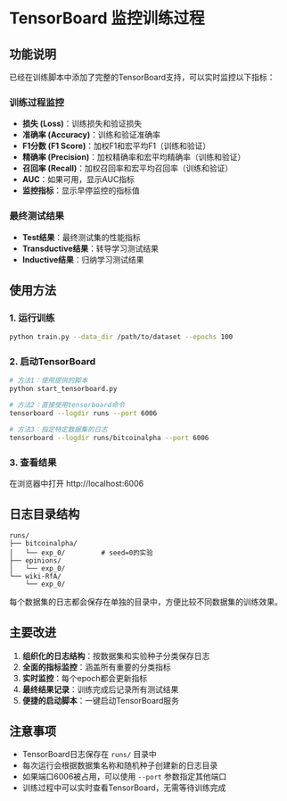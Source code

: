 # TensorBoard 监控训练过程

## 功能说明

已经在训练脚本中添加了完整的TensorBoard支持，可以实时监控以下指标：

### 训练过程监控
- **损失 (Loss)**：训练损失和验证损失
- **准确率 (Accuracy)**：训练和验证准确率
- **F1分数 (F1 Score)**：加权F1和宏平均F1（训练和验证）
- **精确率 (Precision)**：加权精确率和宏平均精确率（训练和验证）
- **召回率 (Recall)**：加权召回率和宏平均召回率（训练和验证）
- **AUC**：如果可用，显示AUC指标
- **监控指标**：显示早停监控的指标值

### 最终测试结果
- **Test结果**：最终测试集的性能指标
- **Transductive结果**：转导学习测试结果
- **Inductive结果**：归纳学习测试结果

## 使用方法

### 1. 运行训练
```bash
python train.py --data_dir /path/to/dataset --epochs 100
```

### 2. 启动TensorBoard
```bash
# 方法1：使用提供的脚本
python start_tensorboard.py

# 方法2：直接使用tensorboard命令
tensorboard --logdir runs --port 6006

# 方法3：指定特定数据集的日志
tensorboard --logdir runs/bitcoinalpha --port 6006
```

### 3. 查看结果
在浏览器中打开 http://localhost:6006

## 日志目录结构

```
runs/
├── bitcoinalpha/
│   └── exp_0/         # seed=0的实验
├── epinions/
│   └── exp_0/
└── wiki-RfA/
    └── exp_0/
```

每个数据集的日志都会保存在单独的目录中，方便比较不同数据集的训练效果。

## 主要改进

1. **组织化的日志结构**：按数据集和实验种子分类保存日志
2. **全面的指标监控**：涵盖所有重要的分类指标
3. **实时监控**：每个epoch都会更新指标
4. **最终结果记录**：训练完成后记录所有测试结果
5. **便捷的启动脚本**：一键启动TensorBoard服务

## 注意事项

- TensorBoard日志保存在 `runs/` 目录中
- 每次运行会根据数据集名称和随机种子创建新的日志目录
- 如果端口6006被占用，可以使用 `--port` 参数指定其他端口
- 训练过程中可以实时查看TensorBoard，无需等待训练完成
